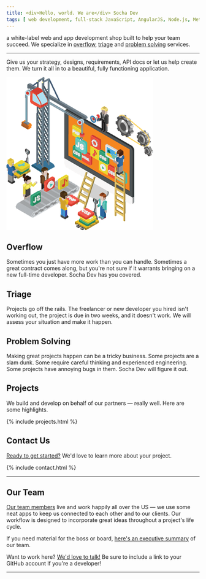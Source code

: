 ```yaml
---
title: <div>Hello, world. We are</div> Socha Dev
tags: [ web development, full-stack JavaScript, AngularJS, Node.js, Meteor, PHP, Phalcon, Drupal, front ]
---
```


<div class="stripe second">
  <div class="container">
    <div class="alpha">
      <p>a
        <span class="gray tooltip" data-tip="White-label means that you can take
        credit for the work you hire us to do; we like staying behind the scenes.">white-label</span>
        web and app development shop built to help your team succeed. We specialize in
        <a href="#overflow" class="blue">overflow</a>,
        <a href="#triage" class="red">triage</a> and
        <a href="#problem-solving" class="green">problem solving</a> services.
      </p>
      <hr>
      <p>Give us your strategy, designs, requirements, API docs or let us help create them.
      We turn it all in to a beautiful, fully functioning application.</p>
    </div>
    <div class="beta">
      <img src="/assets/images/heroes/main-illust.png" />
    </div>
  </div>
</div>
<div class="stripe blue">
  <div class="container">
    <div class="alpha"><i class="fa fa-tint fa-9x fa-hide-mobile"></i></div>
    <div class="beta">
      <h2 id="overflow">Overflow</h2>
      <p>Sometimes you just have more work than you can handle. Sometimes a great contract comes along, but you're not sure if it warrants bringing on a new full-time developer. Socha Dev has you covered.</p>
    </div>
  </div>
</div>
<div class="stripe red">
  <div class="container">
    <div class="alpha">
      <h2 id="triage">Triage</h2>
      <p>Projects go off the rails. The freelancer or new developer you hired isn't working out, the project is due in two weeks, and it doesn't work. We will assess your situation and make it happen.</p>
    </div>
    <div class="beta"><i class="fa fa-ambulance fa-flip-horizontal fa-rotate-90 fa-7x fa-hide-mobile"></i></div>
  </div>
</div>
<div class="stripe green">
  <div class="container">
    <div class="alpha"><i class="fa fa-cogs fa-8x fa-hide-mobile"></i></div>
    <div class="beta">
      <h2 id="problem-solving">Problem Solving</h2>
      <p>Making great projects happen can be a tricky business. Some projects are a slam dunk. Some require careful thinking and experienced engineering. Some projects have annoying bugs in them. Socha Dev will figure it out.</p>
    </div>
  </div>
</div>
<div class="stripe gray">
  <div class="container">
    <div class="columns-12">
      <h2 id="projects">Projects</h2>
      <p>We build and develop on behalf of our partners &mdash; really well. Here are some highlights.</p>
      {% include projects.html %}
    </div>
  </div>
</div>
<div class="stripe last">
  <div class="container">
    <div class="columns-12">
      <h2 id="contact">Contact Us</h2>
      <p><a href="{{ page.url }}" class="blue form-toggler">Ready to get started?</a> We'd love to learn more about your project.</p>
    </div>
    <div class="columns-8">{% include contact.html %}
    </div>
  </div>
</div>
<div class="stripe team">
  <div class="container">
    <hr>
    <div class="alpha"><span class="sprite a-team"></span></div>
    <div class="beta">
      <h2 id="about">Our Team</h2>
      <p><a href="/team" class="purple">Our team members</a> live and work happily all over the US &mdash; we use some neat apps to keep us connected to each other and to our clients. <!--<a href="/workflow" class="green">Our workflow</a>--> Our workflow is designed to incorporate great ideas throughout a project's life cycle.</p>
    </div>
  </div>
  <div class="container">
    <div class="columns-12">
      <p>If you need material for the boss or board, <a href="/executive-summary" target="_blank" class="red">here's an executive summary</a> of our team.</p>
      <p>Want to work here? <a href="#contact" class="blue form-toggler">We'd love to talk!</a> Be sure to include a link to your GitHub account if you're a developer!</p>
      <hr>
    </div>
  </div>
</div>